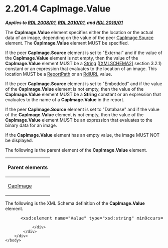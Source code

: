 <html dir="LTR" xmlns:mshelp="http://msdn.microsoft.com/mshelp" xmlns:ddue="http://ddue.schemas.microsoft.com/authoring/2003/5" xmlns:xlink="http://www.w3.org/1999/xlink" xmlns:tool="http://www.microsoft.com/tooltip">
    <head>
        <meta http-equiv="Content-Type" content="text/html; CHARSET=utf-8"></meta>
        <meta name="save" content="history"></meta>
        <title>2.201.4 CapImage.Value</title>
        <xml>
            <mshelp:toctitle title="2.201.4 CapImage.Value"></mshelp:toctitle>
            <mshelp:rltitle title="[MS-RDL]: CapImage.Value"></mshelp:rltitle>
            <mshelp:keyword index="A" term="b30bbb26-52ba-42b5-a639-11728f5c9e30"></mshelp:keyword>
            <mshelp:attr name="DCSext.ContentType" value="open specification"></mshelp:attr>
            <mshelp:attr name="AssetID" value="b30bbb26-52ba-42b5-a639-11728f5c9e30"></mshelp:attr>
            <mshelp:attr name="TopicType" value="kbRef"></mshelp:attr>
            <mshelp:attr name="DCSext.Title" value="[MS-RDL]: CapImage.Value" />
        </xml>
    </head>
    <body>
        <div id="header">
            <h1 class="heading">2.201.4 CapImage.Value</h1>
        </div>
        <div id="mainSection">
            <div id="mainBody">
                <div id="allHistory" class="saveHistory"></div>
                <div id="sectionSection0" class="section" name="collapseableSection">
                    

<p><b><i>Applies to </i></b><a href="1e855f94-4617-47e4-b89e-0856c6cb420f.htm"><b><i>RDL 2008/01</i></b></a><b><i>,
</i></b><a href="3428e690-a348-4ec7-8a6a-8efb42d2cdee.htm"><b><i>RDL 2010/01</i></b></a><b><i>,
and </i></b><a href="52ce3983-2bfc-4e72-9359-42aaf5fe4509.htm"><b><i>RDL 2016/01</i></b></a></p>

<p>The <b>CapImage.Value</b> element specifies either the
location or the actual data of an image, depending on the value of the peer <a href="bf17d79f-c9a5-49da-af15-7130e7db18df.htm">CapImage.Source</a> element.
The <b>CapImage.Value</b> element MUST be specified. </p>

<p>If the peer <b>CapImage.Source</b> element is set to
&quot;External&quot; and if the value of the <b>CapImage.Value</b> element is
not empty, then the value of the <b>CapImage.Value</b> element MUST be a <a href="1ed81ef3-a683-45e3-aaad-bd2bbe71bc3d.htm">String</a> (<a href="https://go.microsoft.com/fwlink/?LinkId=90610">[XMLSCHEMA2]</a> section
3.2.1) constant or an expression that evaluates to the location of an image.
This location MUST be a <a href="0e8ab873-6565-45f0-a61f-2d7da8e1ff74.htm">ReportPath</a>
or an <a href="6977536e-dae7-44f3-a737-a249567cf172.htm">RdlURL</a> value.</p>

<p>If the peer <b>CapImage.Source</b> element is set to
&quot;Embedded&quot; and if the value of the <b>CapImage.Value</b> element is
not empty, then the value of the <b>CapImage.Value</b> element MUST be a <b>String</b>
constant or an expression that evaluates to the name of a <b>CapImage.Value</b>
in the report.</p>

<p>If the peer <b>CapImage.Source</b> element is set to
&quot;Database&quot; and if the value of the <b>CapImage.Value</b> element is
not empty, then the value of the <b>CapImage.Value</b> element MUST be an
expression that evaluates to the binary data for an image. </p>

<p>If the <b>CapImage.Value</b> element has an empty value, the
image MUST NOT be displayed.</p>

<p>The following is the parent element of the <b>CapImage.Value</b>
element.</p>

<table>
 <thead>
  <tr>
   <th>
   <p>Parent elements</p>
   </th>
  </tr>
 </thead>
 <tr>
  <td>
  <p><a href="aeadc8ff-7b09-41e1-9ab8-2a3343bf25bb.htm">CapImage</a></p>
  </td>
 </tr>
</table>

<p>The following is the XML Schema definition of the <b>CapImage.Value</b>
element.</p>

<dl>
<dd>
<div><pre> &lt;xsd:element name=&quot;Value&quot; type=&quot;xsd:string&quot; minOccurs=&quot;1&quot; &quot;/&gt;
</pre></div>
</dd></dl>


                </div>
            </div>
        </div>
    </body>
</html>